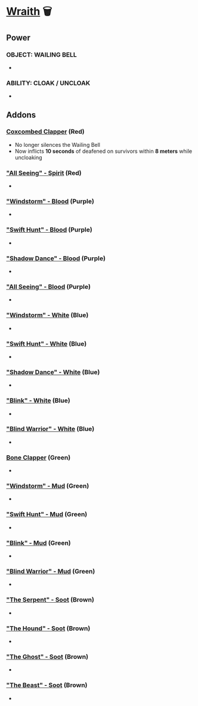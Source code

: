 # [Wraith](<https://deadbydaylight.wiki.gg/wiki/Philip_Ojomo>) 🗑️

## Power

### OBJECT: WAILING BELL

-


### ABILITY: CLOAK / UNCLOAK

-


## Addons

### [Coxcombed Clapper](<https://deadbydaylight.wiki.gg/wiki/Coxcombed_Clapper>) (Red)

- No longer silences the Wailing Bell
- Now inflicts **10 seconds** of deafened on survivors within **8 meters** while uncloaking


### ["All Seeing" - Spirit](<https://deadbydaylight.wiki.gg/wiki/%22All_Seeing%22_-_Spirit>) (Red)

-


### ["Windstorm" - Blood](<https://deadbydaylight.wiki.gg/wiki/%22Windstorm%22_-_Blood>) (Purple)

-


### ["Swift Hunt" - Blood](<https://deadbydaylight.wiki.gg/wiki/%22Swift_Hunt%22_-_Blood>) (Purple)

-


### ["Shadow Dance" - Blood](<https://deadbydaylight.wiki.gg/wiki/%22Shadow_Dance%22_-_Blood>) (Purple)

-


### ["All Seeing" - Blood](<https://deadbydaylight.wiki.gg/wiki/%22All_Seeing%22_-_Blood>) (Purple)

-


### ["Windstorm" - White](<https://deadbydaylight.wiki.gg/wiki/%22Windstorm%22_-_White>) (Blue)

-


### ["Swift Hunt" - White](<https://deadbydaylight.wiki.gg/wiki/%22Swift_Hunt%22_-_White>) (Blue)

-


### ["Shadow Dance" - White](<https://deadbydaylight.wiki.gg/wiki/%22Shadow_Dance%22_-_White>) (Blue)

-


### ["Blink" - White](<https://deadbydaylight.wiki.gg/wiki/%22Blink%22_-_White>) (Blue)

-


### ["Blind Warrior" - White](<https://deadbydaylight.wiki.gg/wiki/%22Blind_Warrior%22_-_White>) (Blue)

-


### [Bone Clapper](<https://deadbydaylight.wiki.gg/wiki/Bone_Clapper>) (Green)

-


### ["Windstorm" - Mud](<https://deadbydaylight.wiki.gg/wiki/%22Windstorm%22_-_Mud>) (Green)

-


### ["Swift Hunt" - Mud](<https://deadbydaylight.wiki.gg/wiki/%22Swift_Hunt%22_-_Mud>) (Green)

-


### ["Blink" - Mud](<https://deadbydaylight.wiki.gg/wiki/%22Blink%22_-_Mud>) (Green)

-


### ["Blind Warrior" - Mud](<https://deadbydaylight.wiki.gg/wiki/%22Blind_Warrior%22_-_Mud>) (Green)

-


### ["The Serpent" - Soot](<https://deadbydaylight.wiki.gg/wiki/%22The_Serpent%22_-_Soot>) (Brown)

-


### ["The Hound" - Soot](<https://deadbydaylight.wiki.gg/wiki/%22The_Hound%22_-_Soot>) (Brown)

-


### ["The Ghost" - Soot](<https://deadbydaylight.wiki.gg/wiki/%22The_Ghost%22_-_Soot>) (Brown)

-


### ["The Beast" - Soot](<https://deadbydaylight.wiki.gg/wiki/%22The_Beast%22_-_Soot>) (Brown)

-
